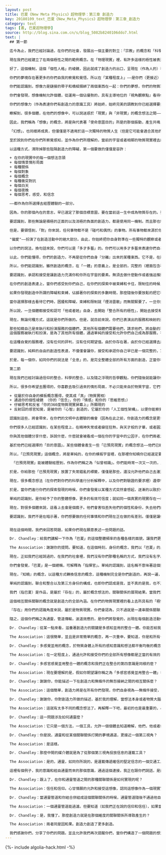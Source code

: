 ```yaml
---
layout: post
title: 巴夏《New Meta Physics》超物理學：第三章 創造力
key: 20180109_text_巴夏《New_Meta_Physics》超物理學：第三章_創造力
category: text
tags: [書, 巴夏超物理學]
source: http://blog.sina.com.cn/s/blog_5082b8240106ddo7.html
text: |
  ## 第一節

  迄今為止，我們已經討論過，在你們的社會，發展出一個主要的對立：「宗教」的概念和「科學」的概念。要知道，我們已經在這些概念想法上，從『極性和對立』的觀察角度（信念和驗證），從一體的角度（在信仰和科學驗證，兩方面的哪一點上，都可以被看做是在一體認知下混合一致的，僅僅是某個視角的展現和探索）在這兩個概念上都討論過了，經由你們稱之為「哲學」的整體認知的概念。現在，在這一章，我們將談論你們稱之為「創造性，創造力」的概念。

  現在我們已經建立了在兩個極性之間的範例概念。在「物理現實」裡，有許多這樣的極性被表達出來。『極性』如同我們已經說過的，是一個想法概念上的定義，帶來了權重，數量，如果你們願意，對於物理現實它自身的概念，則是一個參數，一個限定因素，一個邊界，一個潛在的結構組織上的設想；以便於個體的，獨特的去構造，屬於「個體個性結構」的概念，為的是能夠在物理上，生理上，完全的展現表達他們自身的獨特性。

  好了，這個機制，這個「個性人格」的棱鏡，因此就成了創造力的出口，呈現在（作為人的）存在內，而且通過你們的想像（妄想）機制，被引導或者被漏鬥一樣收集到個性裡。以此，就明白了，如同我們已經說過的，你們能夠把「夢境」和「物理現實」，兩者都視同認為是同樣真實的現實。

  你們的夢境存在著更多的你們自我的察覺和覺悟，所以在「某種程度上」——是你們（更接近）處於真正覺醒著的你們。在物理現實裡存在著「有限制」的表達，你們在物理現實裡想要追求的個性表達和個體表現，是有限制和障礙的。因此在物理現實中存在的你，更多的是「熟睡」的你，更多的真的像「做夢」的你，因為它更適合更符合你們對一個「夢」的定義。從你們的分離視角出發，你們認為一個夢，是一個有關於你們的物理現實經歷和體驗的更加有限的版本，而物理現實你們認定它更真實，總是要比夢境更真實。

  你們能認識到，想像力是鏈接的帶子和橋樑捆綁了兩個東西在一起：你們的夢想，你們的物質現實——被你們的「想像力」緊密的捆綁在一起。於是，要認識到，「想像力」是工具和機制，以便讓你們從兩方面的概念想法一起去描繪和混合，屬於你自身『意識』的『物質』的和『非物質』的方面。想像力被應用於科學和宗教的二分對立，並且它通過「個性結構」展現他的創造力，經由驗證或者信念信仰的概念，特別的獨特個性類型得以被展現出來。

  你們會發現，想像機制允許個體，從運用一個佔優勢的，具有主導地位的『視角觀察點』看待他們自身（科學式的或者宗教信仰式的），進入到二者都使用。你們也知道，一些虔誠的宗教信仰的個體，能有一個科學的心智思維。一些從事科學的個體，能有一個宗教式的心智思維。你們會發現，在很多時候信念信仰的概念想法，給他們自身帶來了很多更好的分析描述以及清晰的定義解釋，並使其專心於對信仰的根源進行大量的研究（宗教使用科學推導分析方式）。相應的，很多科學的努力給他們自身帶來了「想像力火花」的概念，借助於瞬間迸發的意外啟發和領悟，沒有經過任何分析推導過程，起因於「聚合的純淨的」『自我』，沉靜和內收的『自我』（科學使用宗教式的頓悟）。很多同樣的方法論，被使用於對立的「科學」和「宗教」兩者各自具有創意的工作中（儘管你們的文明中有很多個體，經過很多年還是拒絕去接受這樣的說法），使得兩者都創造出，原創的哲學，而這獨創無非僅僅是『意識』的視角和觀察點（不同）而已。

  你們的想像力（作為表達你們有創造力的意識工具）將始終，始終完美的調教到你已經選擇要去表達的，你「自身所是的存在」的那個振動上，通過對「人工的個性」進行構造，來完成這一次獨特的人生。以這樣的方式，你們能認識到，在你的想像中，你讓你自己去察覺你的想像，那想像將始終代表著——在任何指定的時刻，你願意或者需要去探索的——你們的『意識』期望你們去做的。（你的使命）

  瞭解到，很多個體，在他們的想像中，可以說迷惑於「現實」與「非現實」的概念想法之間——摸不著門。允許我使用「想像」「幻想」的術語來描述這個概念。現在，我們不把「想像」看做是現實，把「幻想」看做是非現實的。我們把想像和幻想都看做是現實的。然而，我們正在這裡說著，有關於是什麼是適合於你們的物理物質生活的創造力，什麼是適合於獨特的個性構造的（你們早已為你們自己構造了，你們各自獨特的個性構造，為了展示你願意在這個物質生活中探索的那個獨特的目的意圖）。

  因此，我們稱為「想像」的概念，將是與代表著「使命意圖目的」所是的那個振動，產生共鳴，用你們的說法，就是於物質現實中具有相關條件，可接受，可行的，並有潛在資源可完成的，那些顯而易見的。因為它們發出請求並且與你們早已選好的，來到這個物質世界的願望想法和訴求產生共鳴（和諧一致）

  「幻想」，也同樣將成真，但僅僅是不適用於這一次獨特的物質人生（但是它可能會適合其他的生命生活），或者是，用你們的本地說法，在這個維度的現實，或者在間隔的現實維度或者『意識』的密度層級上。

  至於說到你們在你們所察覺感知，並作為你們所理解的，當前的宇宙或者相鄰的物質現實裡去創造的能力，允許我指出，你們可不是創造力的門外漢。你們始終都在創造。不管你們創造了「積極」或者「消極」，兩者的概念定義和想法也都是創造。從一個終極意識上說，你們永遠都不會「倒退」。你們永遠都在創造中。即便當你們構造了負面的消極的，從任何真實意義上的話說，你們也不可能真失去什麼，不可能有真正意義的「失敗」（失敗也是一種成功，你達成了你定義的負面創造，而你對這一結果的負面定義，同樣是創造，僅此而已）。你們僅僅是給予你們自己各種機會，去實際運用你們的偏愛（不是你們的評判，而僅僅是你的偏愛，你特別偏愛那樣去評判），而偏愛是你所感受到的，對於在你的物質世界生活中，你的內在『自我』所希望的，你的內在『自我』早已設定要體驗的目標意圖，產生更多共鳴的那些。

  以這種方式，清除掉那些阻隔創造力的障礙，第一個要做的僅僅是容許：

  + 在你的現實中的每一個想法念頭
  + 每個情景情形局面
  + 每種關係
  + 每個對象
  + 每個概念
  + 每種衝突對抗
  + 每個白天
  + 每個夜晚
  + 每個思考，感受，和信念

  ——都作為你所選擇去經歷體驗的一部分。

  因為，你的那個內在的意志，早已選定了那個目標意圖，要在當前這一生中成為物質存在的。要容許你們自身去觀察這樣一個概念，你們能從你們的路徑中被中斷，或者能夠取消那路徑，僅僅是因為其他一些想法和概念，使得「存在」處於非常有創造性的狀態，賦予你們機會去探索「從你們自身本是的『一切萬有無限可能性』中分離」。如我們所說過的，你們這樣的存在狀態，以你們的「年」的概念，已經過去了將近有25000年了。所以，這『分離』（隔離，遮蔽，對立）已經是你們的習慣，即使在你們的創造力之中也有這個習氣。

  要認識到，那些無論是積極的正面的以及消極的負面的創造力，都是使用同一機制。而且那也純粹是一個觀察的點和角度（在你的平衡等式中包含評判的概念，以及你從你自身即是『一切萬有無限可能性』中分離的想法），以那樣的視點和角度，讓你們去感受，當一個負面的消極的事件出現在你們的生活中的時候，你們沒在創造什麼。（將一件事物評價為負面，其實已經是創造，評判本身就是角度，視點，而這些尺度的組合就在定義事物之間，事物和個性人格之間，創造著關聯和「關係定義」，這其實就是「創造力」的體現。）

  但是，要領悟到，「對」你來說，任何事物都不是『碰巧和偶然』的事物。所有事物都來源於你，「因」你而來。以此，你能夠懂得，你們的創造力是可以揀選的，當你們接受你們自己，給予你們自身機會，從一體性的而不是一個極化分裂的視點角度，去觀察你們自身內在的這一活動，那麼你們能夠提升正面積極的表現形式，超越並結束負面消極的表現形式。這並不是說，積極正面就更優秀，而消極負面的表現就更壞，而僅僅是說，你現在給了你自身，去認清的機會，在你所擁有的創造力裡，一切都是平等的。有意識的創造力是諸多基礎概念之一，是在你的現實中一切都是和其他的每一個概念想法平等的。然後你就可以成為，有意識的，自覺的，自由的創造者。

  "偏愛"——扮演了在創造活動中的絕大部分。由此，你始終把你自身對準在一些獨特的觀察或者概念想法上，那是你希望在你的生活中展現的。這根本不是鑑別評判，而純粹是偏愛。在你們的社會，借助於所有帶極性的學科混合，你們就能理解，對於你們的創造力，『賦予了「平等的」和「自由的」選擇偏愛的權力』，將賦予你們創造力去參與任何學科，任何嘗試，無須在某些時候，假設或者評判，某一個概念想法或者表達，需要一個獨特的或者特殊的途徑手段或者，僵硬的規矩路徑，嚴格一致的學科磨練，才能讓那方式作用運轉。

  以你們的說法，換句話來說，你們可以是「多才多藝」的。你們可以用多才多藝來表達你們自己，你們是多維度的，多層面的存在。你們能夠發現，你們能夠運用『信念』和「科學推理」這兩者。你們能變成，用你們的話說，一個哲學大師，一個科學家。你們能變成一個醫生，一個數學家，一個農業專家，一個導師，一個學者，一個探險家。你們能變成一個發起人，一個組織者。你們能變成一個工程師。你們能認知『自我』，由於你們所具有的「平等的創造力」，在你這一次人生中，你可以成為，你的內在自我所渴望去探索和體驗的任何事物，任何東西。

  以此，你們能懂得，你們的創造力，不再是從你們自身『分離』出來的某種東西。它不是，在所有的事實上說，那僅僅是你使用的一個工具，一個你們所擁有的天賦，它是完全的屬於你們的偉大的天性。你們就是造物主，你們是宇宙自身，創造本身。在所有現實裡，你們無法真的阻止自己避免去創造，只能創造。你們所做的所有一切都是一個創造。

  所以，你們能認識到，雖然創造的概念，在「一體」的意義上，是全部的，完整的（裡面包含著全部一切概念和可能性，能夠永遠進行創造），你們始終依然以不同的方式重新創作，因為這個重新創作的想法和概念，也仍是創造內包的一切概念中的一個（也即你們能夠以不同的方式重新構造組合）。以不同方式重新創作是一個純粹的，你們對於『早已存在的創造的』看法視角，對於你們早已是創造本身的看法視角，對於你們早已是一體的『存在』的看法視角。無論什麼樣的，有關於「一體」的看法視角，有關於你渴望你自己去探索的，就變成了，「創造自己」的創造，「創造著創造」的創造，「創造著擴展創造」的創造，從不停歇的創造永遠沒終點。按你們對這概念的文字理解——儘管是自相矛盾，但它卻已是完整的表述了。

  要認識到，承認和接受是讓創造力充滿你和你所在宇宙的要素。無須去做什麼動作或者強迫推動你自己去創造。如果你返璞歸源的思考並且審視這個想法，即便是「不得不去做什麼，或者不得不強迫自己去做任何事情」的想法，也是內在自身的，一個「藝術家式」的想法創作，一個內心捏造的發明創造你們不得不，必須強迫你們自己去做某些事，內在自身徹頭徹尾是一個創造。所以，你們永遠在創造著。

  在你們的創造表達上，當你們感受到你們自己，在你們的探索中被束縛和卡住，限制住的時候，只需單純的瞭解到，除去你們已經在上面放置了「期望值」的那個方向以外，你自身已經有一個機會，一個有利的時機，去沿著另一個方向創造（期待值，通常建立在你，對你自身的評判上，一種限制，使用對立和極限的概念，期待值通常和好壞，對錯，以及好壞對錯的程度極限有關，更好，更多）。認清它，因此來說，隨著承認和接受，你甚至能夠允許和接受一個阻礙和束縛，一個所謂的阻礙是服務於一個創造的目標和意志的。（阻礙有束縛，給「創造」添加了更多精彩更有樂趣，在「物質現實」中體驗成功的狂喜，阻礙是嚮導。）

  如果你發現創造中所謂的障礙和束縛，佔據著你的探索的多數時間，那麼隨後你要放鬆的把它看做是傳遞給你一個訊息，也許你要去瞭解去探查——「你真正渴望去探索的是什麼？」——「對你真正會有幫助的是什麼？」——「這些障礙給你提供了什麼樣的服務和幫助？」——這障礙和束縛本身就很有可能就是，你內在自我真正要探索的目標意圖；對這些障礙和束縛的研究，其內在自身，就被作為一個創造的探索，以便於解脫你，以便於除去你的束縛和障礙，那麼（深入探索和體驗）這些障礙和束縛，（並轉化它們）就是你的目標意圖。並且，一旦你承認和接受了，這阻礙和束縛具有一個內在目標意圖，它就不再是一個阻礙和束縛了。這認識會照亮你，而你那種——覺得你自己被一面黑牆擋住，或者空虛無奈的感覺，就不存在了。這領悟將照亮你，暴露出束縛和障礙的本質內含，並且變成內在訊息之一，目的之一，你希望在這一次物質生命中要探索的概念想法之一。

  當你選擇那樣去看待它們時，困擾和障礙，束縛和限制就「煙消雲散」而無關緊要了。一旦你接受了和承認了，在你的物質生命中的每一個想法概念，都是你早已選擇好去體驗的東西，正在同時同步的，完美展開的一個個部分，那麼隨之你的「創造流」將是不受干擾的連續的，因為那將是一個視角——你所是的「振動」，持續賦予你自身去察覺到，理解到，你自身所包含的（意圖和那意圖所包含的路徑所指向的已存在的目標）。

  所以說，一旦個體都接受和認可「他或者她」自身，去開始「整合所有的極性」，開始去接受和承認每一個概念和想法，都是服務於『一切萬有，無限可能性』的某種事物（並且，因此也自動服務於自己），那麼從個體角度流出的創造力，看上去就增大了。將達到一個彈射效果的振動類型上，會非常像在其他個體生命群體之中的發光體，磁性體，並能被其他個體感覺到，這對所有個體都產生魅力引力作用，並在所有的有需要，被請求的場合局面，個體，關係，信息，對象和概念想法上，自由的展現出他們的創造力，賦予了那個體其本有的創造力，並獲得一個永無止境的供應和支持來表達展現那完美的時刻和事件，這些將隨後履行了那個體的目的使命，並使他們繼續以反照和映射的方式，服務於其他個體所創造的屬於其他每個個體的目標和服務使命。

  現在，無論何種方式，這就是你們所做的。但是，就目前來說，你們已表演出的服務和映射的這些概念想法，也僅僅，全部都是對「分離」的多樣化探索。 因為這是在你們星球上的轉換時段，你們目前樂於以包容和整合的概念，以便使你們去探索正面積極的表現，接受與承認，「一體整合」；並因此，在你們的星球上，與每個個體一起，體驗和經歷，那創造衝量，我們稱之為（分離的自我）「合一」所爆發出的極樂。

  那些知曉自己是來執行和扮演服務的個體們，其他所有個體們需要他們，請求他們，將自動的不自覺的，讓所有信息能引起他們的注意，以便能從他們那裡，請求到適合的匹配的服務，以完成他們（其他個體）已經選擇要去扮演和執行的目的使命或者服務。
  這個服務被執行和扮演，是為了其他所有個體，通過單純的接受和允許你們自己成為那服務，有意識的，自覺的，代表了你所感知的，最高整體的，完整的你所是的——你。

  在這種自覺的服務裡，沒有任何的評判，沒有任何期望值。由於你存在著，由於你已經選擇去用屬於你的獨一無二的「物質個體」的表達方式，單純的沿著屬於你的路徑和模式，來表現你自己。可以說你只需——「忠實於你自我的存在」；只是——「承認和接受你的自我」；去做你所領悟的「你是誰」——你所是的你自己；而不是其他個體「認為你應該是誰」的那個你，但卻是——「你知曉你作為個體」所是的你（自由的創造性表達）。那麼，你會是一個極大的服務，服務於所有其他個體，因為你將是最完全而徹底的，你們的整體文明所是的——「多面結晶體」特定一面的體現，傳遞著這「多面晶體」在特定方面的細節。並且通過作為這方面最完整的，你能最大表現的方面，你將可以有一個真實和清晰的思考和反照，映射到「你們（整體文明）所是的」其他的所有方面。它們將能覺知你所是的（所有其他方面）；並因此，你能夠用你自己的眼睛，完整的成為並看到「你自己和其他所有方面」（的連接關聯）已聯通，不再感到離群和孤僻（離群和孤僻：在感官上的萬物分離，各方面彼此邊界而不聯通，所帶來的孤立感）不再感受到你自己是分離的，孤獨的，被人審判的。似乎一個結晶體所具有的各個方面都永遠不會彼此接觸，在這種『分離』（遮罩）的孤立感知方式下，彼此之間就被割裂。

  要認識到，純粹的自由的創造性表達，不僅僅會讓你，接受和承認你自己早已是一個完整的，富於表現力的「多面體」的一個平面（它自動的支持著，你們的社會精神結晶體的，完整一體結構中的，所有其他平面），而你，你自身，也會變成屬於你自己的完整的多面結晶體（因為每個其他平面也會被反射給你，這是你應得的，以便你開始屬於你自己的一體整合，你發出什麼就收到什麼，這是創造法則之三），而它（你自己將成為的那個多面結晶體）會多方面的包含容納，覺悟到——所有的全部整體都屬於你的「多面多維度」的存在。

  於是，每一個你，如同你們的說法是「全息」的，是完全整體全部的所有方面的創造，正當你在一體的結晶體裡映射你所是的你時，也映射到這結晶的每個其他方面，並且映射到每個其他『宇宙存在』所是的每個其他一體完整結晶體。你能明白，你可以永遠從一個無限的源頭汲取各式各樣的各方面的全部映射和想法，你參觀你自己，你由你自己構成，你含容你自己。而那就是「創造力」的概念。並且，「創造」或者說『存在』是一個不間斷的概念，沒有開始，沒有結束。以你們的說法——「一個永無終止的環行的球狀晶體，永遠內外反射的，無限無窮，無休止」。這將是這一章第一節的根本結論。

  第二節

  現在我們已經討論過信仰的整合，科學的整合，以及隨之浮現的哲學觀點，你們隨後就能讓你們自己去認識到那些。由於這些「極性」的整合，以及新的有關創造的哲學體系的表達，你們會發覺，在你們的星球上，你們的創造物，用你們的話說，可能會從非物質的現實裡滲漏進你們的物質現實，在「物理現實」裡你們的創造力通常是被降級的。你的創造力就是「你本是的你」，會讓你，在你們的社會裡，去事實的體驗和經歷你們的很多創造物，而你們在此之前只是簡單的把它們看成是腦力智力的加工處理。

  所以，很多你希望去獲得的，你喜歡去吸引過來的情形局面，不必只能來自於物質宇宙，它們可以是：

  + 從屬於你自身的模板概念獲得，使其成「真」（物質實相）
  + 通過你的個性棱鏡 （你的『信念』，你的『情感』和你的『思維思想』）
  + 仔細思考和反省「你的360度物質現實屏幕上」所顯現的
  + 反射回的感官知覺，是被你的『心智』創造的，它屬於你的「人工個性架構」，以便你能察覺到一個你的創造力的準確「反射」，你那有創造力的『自我』可以在一個更大程度上運轉，用你們的話說，即時實時的感受。

  認識到這些，將會帶來，在你們的文明中去體驗的機會（因為在此之前，你創造力的概念是更多的和你們的『頭腦心智思維』捆在一起的）。要去意識到，你們自己的『意識』的直接投射，使得固化的能量在一個確定的類型上被體現；那將向你展現出，原型的象徵符號表示，原型的『意識』。有時，你將能觀看到於你自我的分離，觀看到存在，觀看到能量（抽象的，具體的或者別的什麼）。這不用害怕，或者覺得你神智不正常，可以說是快要瘋了。你只是單純的正在接受你自己，更多的有意識的覺悟到更多的你自己，但還只是以生理方式展現著而已，因為你目前仍是有「物質身體」的。現在，你們稱之為「創造力」的很多概念想法，鉸鏈附著在兩個表面上看來是極性的概念上，也即精神失常和天才般的才華，但在全部真實意義上，它們是同一事物。

  你們很多人已經認識到，在某些程度上，在精神失常或者癲狂狂熱，與天才般的才華，或者圓滿展現，表達或者完美的表演，在活力，熱情，激情層面都是同類的，但這樣的認識還沒有理解聯接著它們的內在機制。只需認識到，每一個個體都純粹是「他或者她」自己的宇宙，確定的，完整而徹底的。

  你與其他個體分享什麼，訴說什麼，什麼就會被看成一個在你的宇宙中的公因子，在你們兩者之間（或者你與更多的人之間），通過非語言文字，頭腦的內在通訊，或者靈魂層面的綜合通信，一致協議被建立在你們兩者之中的每一個體裡。你同意去分享一個同類的體驗，但是為了這麼做，你和所有其他個體（因為你是你自己的宇宙）都確定的創造你們各自的關於那個概念的物理現實版本，並相互反射映射在你們各自的360度現實屏幕上。

  基於他們已經選擇的「目的意圖」，某些個體會產生一些「已預見現實」的概念想法——他們已經「預見的現實」（deja vu 似曾相識）——他們想要例證他們自我，而不是要例證其他任何人。我們稱呼「已預見現實」為「未來記憶」，或者以你們的話說，對未來事件的超感官直覺。過去的記憶，（未來的）回憶，是同一個概念，只是你們在它上面放置了一個時間標籤。

  所以，「已預見現實」這個概念，將是單純的，在你的模板宇宙裡，在那裡你知曉你已經選定要去親身體驗經歷的，並且很多次的，以讓你感覺到你早已預見過的方式，讓你突然想起。並且當這個放射向下進入物質現實裡的時候，它會呈現出各式各樣的面貌，會使用生理性的表徵或者心不在焉來掩飾它自身的必然性和已確定性。

   「已預見現實」能被體驗經歷到，作為你們稱之為「似曾相識」。你們能時常一次又一次的，用你們的說法，聽到一些，你知曉你自己正在探索的概念想法反射回來的聲音。你會產生某種幻覺，似乎你不在「這裡」。所有這些概念想法都來源於「已預見現實」，你知曉你正在探索的概念，但沒能關聯整合到一體。

  於是，你給那些「已預見現實」放置了失常錯亂的標籤，僅僅是那些，還沒允許他們自己去激活的，將他們的那些「似曾相識」帶入當前的溝通機制。他們阻止它進入他們自身，分隔並且遠離。他們察覺著某些事物，與你們意識到的你們的常態現實相比更不真實，它僅僅不是大眾認同接受的現實。按照你們的專業用詞「天才人物」，僅僅是，沒有為他自身構造，與他們的「已預見現實」分離的某個人；他們的未來記憶，他們的預知，他們的知曉進入他們的當前的存在狀態。他們具有那樣的溝通能力。

  現在，很多概念想法（在你們對你們的科學進行分析解釋中，以及你們對驗證的要求裡）還停留在「已預見現實」裡，還沒有能被體驗和經歷，與「當下」整合一體。但是你們整合你們的創造力成一體的程度越多，隨之你們在你們的物質現實裡，就會看到越多——「先前」不存在的事物。現在，再次重申，遍及所有的創造，你們很多時候已經這樣做了，但是你們總是在你們認為的限制因素範圍內，以掌控的方式去做（因為你們的『分離』的概念，你們自身從你們所是的『一切萬有，無限可能性』分離的想法），認為宇宙的結構體系（某些內在固有的結構）和你們沒有任何關係。（認為那結構體系的創建和你們無關）

  於是，當你們進行你們的探索發現的時候，你們會發覺以某種方式突然會想起，逐漸的以致於你能抓住「過去曾有」的概念想法，但你其實早已是那個概念想法了。那是你早已預見的概念想法。你知道它就在那兒。翻過來說，你自己根本沒把它視為是你「發現了它」。一個發現，事實是：「某個早已在哪裡的事物，你只是揭開了它的蓋子。這就是你曾發現的每一個概念想法的真相。」

  單純的認識到，是你給予了你的整體想像，更多的有效可信度；就如同一個真實的現實存在一樣，並且給予你的夢境更多的有效可信度也如同一個真實存在的現實，那麼你就越來越發現，你的夢境和你的物質現實可以結合到一起，成為一體。

  現在，對很多個體來說，這看上去會是個瘋子。他們會害怕丟失他們的個性和身份，失去他們的思維洞察力，失去他們（錨定）的鐵錨——也即他們所認定的「現實真實」是什麼。但是要知道，在你們的星球上，你們稱之為有創造力的藝術家們，很多都有這樣一種感受，他們很熟悉。每個個體存在，都是一個藝術家，一個造物者，你們只是拿著各式各樣不同的工具，各式各樣的不同的調色板，僅此而已。

  要認識到，我們不是在暗示著，你們想要做的任何事情和你們現在正在做的有差別。僅僅是讓你們下決心去察覺和理解——創造力的內在機制。你們將會發覺和認識到創造力少有限制，發覺和認識到，你們能夠在你們的調色板上將很多很多事物——那些之前你們視為不真實的和隱匿無形的事物——包含在創造力裡面。你們將使用全新的，所有顏色——你們自身全新的概念想法來工作。（「全新」和「顏色」，都是是從象徵性的角度比喻事實）你們將把你們自己描繪成一個全新的映像，一個全新的照片，一個全新的自我形象。並且將和這光，這色彩，這振動在一起，因為你們早已具有了，早就在一起了，但在你們的歷史循環的近因下，的確是相當一段時間沒有被體驗到了。


  現在這個時間，我們來回答問題，如果你們現在願意表述一些問題的話。

  Dr. Chandley：給我們講解一下作為「巴夏」的這個整體頻率的各種各樣的面貌，讓我們更多的去理解我們自己，並且這個「巴夏」的全體信息，是如何在時間信息方面獲得的？正如你現在看到的，人類是靠工具儀器獲取信息的。

  The Association：謝謝你的提問。要知道，在這個時刻，身份的概念，我們以「巴夏」的身份來，通過物質的管道和你們分享，而這身份是一個由許多被我們體驗和親身經歷過的概念想法聯合集成的。所有生命已被共享的以及所有被創造的概念想法，都是為了現在的使命，為你們的星球轉換的這個時刻提供服務。

  現在，正如我們已經說過的，在我們的社會裡，我們沒有你們那種名稱的方式，我們沒有名字。「巴夏」是為了讓你們能感到方便舒適的一個振動，並且是一些來自於「已經歷過，已生活過」的概念想法的映射通道，當下身份和活動的概念是為了保證這個轉換。這個「巴夏」名稱是一個振動，一個聯合體的振動，屬於另一個宇宙時間軌道的一個「已經歷過的生活」（你們可以稱之為另一個文明），是關於認知識別的一些參考指引，或者命名為——沿著當下的物質通道展開的時間或者遺產的追蹤。

  你們會發覺，「巴夏」是一個總稱，可解釋為「指揮官」。單純的認識到，這名稱不意味著這個振動是一個超越所有個體的控制，而僅僅只是屬於「自我」指引的概念，屬於全體的，屬於和諧一致的，屬於一體化整合的概念。混合了『意識』的所有層面，混合了『終極維度』的所有面貌，在自我生命轉換期之中的『意識』支點。在這個時間框架期間，作為我自己，在我的，關於物理通道的未來面貌上，如同你們意識到他，正扮演著一個幫助支持的機制，以便讓這個支點能夠有足夠的槓桿力量，在一定程度上，為那些在你們的社會中准許自己進入的個體們，提供服務和幫助，讓他們能夠反觀到他們自己，並帶給他們有利的機會，去選擇——將對立的極性，正面和負面，積極和消極的能量整合到一起。這樣，他們就能，在你們的星球上，以一個整體來看待的，創造一個他們喜愛的他們希望去體驗的現實。

  現在，『知曉』的概念，以這種方式轉換信息的概念，這種機制完全是你們創造的，再說一遍，如同我們剛才已經討論過的，在你們的物質世界裡，你們對你們自我的探索的，所有概念想法，都是想像出來的。

  單純的認識到，聯合和整合以及第三方身份的構成，也即你們認成是我，並不真的是我，也不真的有實際的通靈。只是你們與之溝通交流信息的身份概念，是振動調諧的一個結果，投射想像出了一個通靈。是「自我」的想像，可以說他們相會在同一頻率。但是他們上升了成為聯合一致性了，他們振動在同步協作，步調一致，平行的方式。他們像激光一樣鎖定，振動在同一頻率上，結果就是，按照你們的在極性上創造的說法來講，經由物理管道和我之間的聯繫概念表現出來，這個極性表現在，物理管道通靈是他的身份，而我作為聽眾，是我的身份。

  我們（指巴夏）是作品，是屬於『存在』的，屬於概念想法的，關聯關係的展現結果。當我們混和調和的時候我們就稱為第三方身份，實際上，用你們的話說，「真實」實體存在物，就是第三方身份。通靈和我都是，屬於「第三方身份」的『存在』的，屬於相互關係相互聯繫相互影響的結果。（人類基於分離概念會認為『存在』為第三方身份，存在於人類以外）

  這個相互關係關聯的概念就是創造力的全部內涵。在你們的物質現實裡的看上去所具有的「極性對立」與「作為真實現實」中的持續不斷的相互關係聯繫，要認清兩者之間的相互關係和聯繫。於是，由於你們處於「物質身體」狀態而使用的一個極性對立的方法，借由對於連接一體的認識和認可而轉換。只因為它是對連接一體的認識，你們稱之為天賦，富於想像力。這樣，相互關聯關係它本身能被看成是真實的實相。它不是說哪裡大概存在著一個觀察者和一個被觀察的東西，而是說「觀察，觀察力」本身是那個真正的存在，那個真正的意識，那個真實的『一切萬有無限可能性』內的部分和方面，屬於『存在』它自身。

  『存在』用你們的認識角度來說，屬於是物質現實。你們會認為，只不過就是一連串關係關聯，也就是它對事物對象和大量個體們，給出了定義和解釋，作著牽線搭橋的事。（線和橋只是分離的概念，以分離的角度看，似乎事物之間有看不到的秘密通道，相互發送秘密）

  隨之，這個你們稱之為通靈，管道傳輸，波道效應的，是你們將發覺的，出現在每個創造活動中的眾多概念想法之一，不管它是屬於『意識』可識別的有意識的混合調和形式還是表現，經由『自我』，以某種面貌，視點，或者你們稱之為「天才天賦」的概念，而這些本質上都不存在，如同一些所謂的獨家專有事物，也僅僅單純的是個觀點，一個觀察角度。

  Dr. Chandley：從某一點來看，滋養著創造力的關鍵是多感知並用的整合一體。你能否給我一個概念說法關於，這種整合是如何獲得？又意味著什麼？

  The Association：這很簡單，並且是非常簡單的概念，再一次重申，要知道，你是和所有一切緊密聯接在一起的。通過允許你的所有門限都被開放，你就給予了你自身最終極的選擇自由，並且因為給予你自己終極的最大自由，你是無條件的無限的創造力。

  Dr. Chandley：多感覺並用的概念，於物質身體上所有的感知意識和想法都平衡均衡的概念，就是達到一個一體化整合的狀態？

  The Association：在一定程度上，通過允許和接受你們的全部所有想像都是正當的有效的，來達成平衡均衡，所有你意識到，察覺到，理解到的，在每一個不同層面都被視為正當有效，並且通過單純的知道，你們總是吸引每一個概念想法到你們自身，而且這些概念想法總是能以某些方式對你們起作用，外在形式或者內部結構。並且允許你們自己自由支配，以便在任何情況下，讓你所賦予你自己的意義，被實際的行動表達出來。

  Dr. Chandley：多感官感覺並用整合一體的概念和我們正在整合的第四意識是同樣的麼？

  The Association：現在要理解的是，假如你期望讓你稱之為「多感官感覺並用整合一體」發生的話，你就要去發覺它是於你的『意識』的所有層面都被連接在一起的，即使很多時候，你可能產生了一個你所做的會帶來什麼的覺察，並非如此，不是這樣的。但是，最終，讓自己感到興奮的心甘情願，其內在自身，會遂了「多感官感覺並用整合一體」這想法的願望，會讓你去知曉，你實際上早已選擇在你的全部存在層面上，去融化消除所有的分離。

  Dr. Chandley：謝謝你，你能描述一下在創造力和無條件的無怨接納之間的相互關係麼？

  The Association：這個簡單，創造力將是在所有你們發現，你們自身視為——無條件接受，無怨無悔接受的事情上面——心甘情願的去行動。

  Dr. Chandley：謝謝你，你對創造力所做的描述，基於我的理解，當想法本身或者物質大腦和想像力或者高等心靈的概念在同一頻率相遇，這個關連關係就是創造的全部內涵。你能解釋這個過程或者這些步驟以達成這個關聯關係或者說這個平衡？

  The Association：這就有太多不同的概念想法了。再解釋一下吧，最初的也是最重要的，心甘情願，心甘情願的去行動，按照你們在想像中已經創造的那樣去照辦，這會激發出振動，讓你們能看到按照在你們的想像裡已經為你們自己創造好的去行動是多麼簡單，並將持續的在你們的生活中產生環境細節和機會，以便更進一步更深入的行動，並且這將加速活動的進程，其內在自身，就是進一步深入創造，所全部必須的。

  Dr. Chandley：這一問題涉及如何通靈麼？

  The Association：它只是一個方法，一個工具，允許一個個體去知道瞭解，他們，他或者她，這個特別的表達類型能夠作為一種補充幫助，一個有效果的給予，他們的想像，給予了他們（對他們來說，有效的現實）能遵照『一切萬有，一切可能性』來行動並且使用『一切萬有，無限可能性』，以他們希望的無論何種方式來為『一切萬有，一切可能性』服務，並且因此，他們自身在他們自身的整合，調和成「一體」就自動展開了。

  Dr. Chandley：你是說，通靈和從某個關聯關係打開的夢境通道，更接近一個第三視角？

  The Association：是這樣。

  Dr. Chandley：那麼中間的媒介體就是為了從那個第三視角投放信息的運載工具？

  The Association：是的，通靈，如同你所說的，是運載傳遞確信的堅定信念的一個交通工具，出於自願，出於要將其「現實實相化」，我要說的是，為了映射和揭露事實真相，也即，那些你們把你們現實裡感知的任何事物，都看做是兩個對立概念的產品（人們聚在一起創作了一個極性對立的關係，並且所有一切都是這種關係構造出來的），而這種通靈管道或者夢境管道，是一個良機，以揭示你們的「自我」就是「關聯關係」本身，它投射出真實存在的複雜難懂的密切關係。

  這裡有個例子，我的意識和經由通靈而來的那個意識，通過這個連接，我正在跟你們說話，是兩端的我們所組合的關聯關係，以便能夠於你們進行溝通。這個關聯關係，其內在自身，可以說不是被看做任何特定的獨有的存在，只是一個功能。代表著真正的『靈魂』或者說『意識』，而我和通靈都只是其一部分。你跟上了麼？

  Dr. Chandley：跟上了，在你和通靈管道之間的那種關聯關係是如何實現的呢？

  The Association：信任和信仰。心甘情願的允許和接受這想像，認同這想像作為一個現實實相的維度，並准許這想像正當有效。想像是在所有全部被構造出的宇宙中的一個維度，並且信仰和信任就是觸發激活想像這個維度進入，你們的『意識』裡，你們能設想的，任何類型的「現實實相」所必須的要件。

  Dr. Chandley：當通靈管道和你結合併組成這個關聯關係的時候，通靈管道隨後不通過他自己的信念體系過濾信息麼？

  The Association：一個通靈管道能過濾。但要知道（如我們正在說的信仰和信任），如果當下完全的信任（心甘情願的，認同『一切都在「一切萬有，一切可能性」內』的概念，並且相信這樣的方式對服務於『一切都在「一切萬有一切可能性」內』有幫助，那麼隨後調諧就將精確的開始，成為「一體總體存在」的代理陳述，並能被展現在你們的維度裡。你跟上了麼？

  Dr. Chandley：是，我懂了。那麼創造力就是在那個維度的關聯關係所導致產生的？

  The Association：兩者同是因和果。創造力創造了更多創造。

  我們感謝你們，分享了你們的問題。並且允許我們再次提醒你們，當你們構造了一個問題的想法時，它僅僅意味著你們早已經把答案放進去了。問題的構成形式也僅僅是，你們從你們的認知瞭解裡，把早已包含在內的答案想法，分離出來而已。然而，以這樣的方式，我們再一次感謝你們，樂意表達你們的探索，為了你們的文明和我們的文明永遠持續的共享。
---
```


{%- include algolia-hack.html -%}
